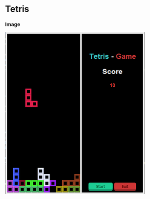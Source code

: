 # Tetris

### Image

<img src="https://github.com/AdamaDodoCisse/Tetris/blob/master/resources/img/game-demo.png"> 
